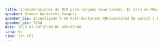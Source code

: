 ```yaml
---
title: Consideraciones de NLP para lenguas minorizadas. El caso de México
speaker: Ximena Gutierrez-Vasques
speaker_bio: Investigadora de Post-doctorado @Universidad de Zurich | Lingüista Computacional
speaker_pic: TODO
date: 2022-03-30T18:00:00.000+00:00
lang: es
time: 13h CET
---
```


<EventSummary
    description="El Procesamiento del Lenguaje Natural ha empezado a poner atención en la gran diversidad de lenguas que se hablan en el mundo. Lo anterior abre una ventana de posibilidades, sin embargo, también implica importantes retos tecnológicos y sociales. En esta charla abordaré algunas de las consideraciones que debemos tener en cuenta cuando desarrollamos tecnología enfocada a lenguas minorizadas, particularmente desde mi experiencia con las lenguas indígenas habladas en México."
    poster="https://somosnlp.github.io/assets/images/evento_30_03_minorizadas.png"
    name="Ximena Gutierrez-Vasques"
    twitter="https://twitter.com/XimGutierrez"
    website="https://sites.google.com/site/xgutierrezv/home"
    bio="Doctora en lingüística computacional por la UNAM, actualmente posdoctorante en la Universidad de Zürich (URPP Language and Space). Sus intereses de investigación comprenden la  lingüística cuantitativa, la morfología, el Procesamiento del Lenguaje natural multilingüe. Adicionalmente colabora en iniciativas que promuevan el desarrollo de tecnologías de lenguaje para las lenguas minorizadas habladas en México (comunidad Elotl)."
/>